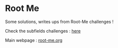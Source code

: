 # Root Me

Some solutions, writes ups from Root-Me challenges !

Check the subfields challenges : [here]("./challenges")

Main webpage : [root-me.org](https://root-me.org)
